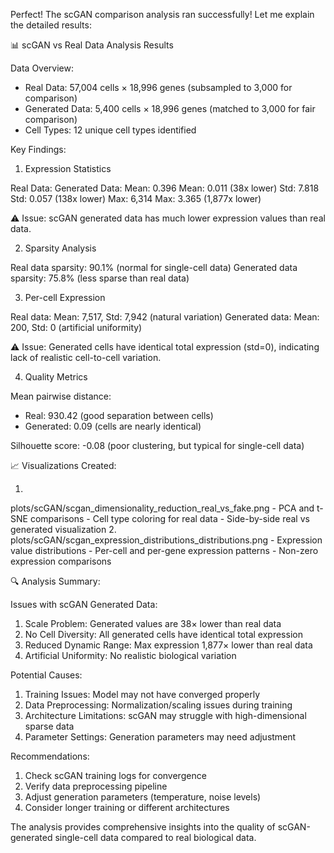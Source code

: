 Perfect! The scGAN comparison analysis ran successfully! Let
  me explain the detailed results:

  📊 scGAN vs Real Data Analysis Results

  Data Overview:

  - Real Data: 57,004 cells × 18,996 genes (subsampled to 3,000
   for comparison)
  - Generated Data: 5,400 cells × 18,996 genes (matched to
  3,000 for fair comparison)
  - Cell Types: 12 unique cell types identified

  Key Findings:

  1. Expression Statistics

  Real Data:          Generated Data:
  Mean: 0.396         Mean: 0.011  (38x lower)
  Std:  7.818         Std:  0.057  (138x lower)
  Max:  6,314         Max:  3.365  (1,877x lower)

  ⚠️ Issue: scGAN generated data has much lower expression 
  values than real data.

  2. Sparsity Analysis

  Real data sparsity:      90.1% (normal for single-cell data)
  Generated data sparsity: 75.8% (less sparse than real data)

  3. Per-cell Expression

  Real data:      Mean: 7,517, Std: 7,942 (natural variation)
  Generated data: Mean: 200,   Std: 0     (artificial
  uniformity)

  ⚠️ Issue: Generated cells have identical total expression
  (std=0), indicating lack of realistic cell-to-cell variation.

  4. Quality Metrics

  Mean pairwise distance:
  - Real: 930.42 (good separation between cells)
  - Generated: 0.09 (cells are nearly identical)

  Silhouette score: -0.08 (poor clustering, but typical for
  single-cell data)

  📈 Visualizations Created:

  1.
  plots/scGAN/scgan_dimensionality_reduction_real_vs_fake.png
    - PCA and t-SNE comparisons
    - Cell type coloring for real data
    - Side-by-side real vs generated visualization
  2.
  plots/scGAN/scgan_expression_distributions_distributions.png
    - Expression value distributions
    - Per-cell and per-gene expression patterns
    - Non-zero expression comparisons

  🔍 Analysis Summary:

  Issues with scGAN Generated Data:
  1. Scale Problem: Generated values are 38× lower than real
  data
  2. No Cell Diversity: All generated cells have identical
  total expression
  3. Reduced Dynamic Range: Max expression 1,877× lower than
  real data
  4. Artificial Uniformity: No realistic biological variation

  Potential Causes:
  1. Training Issues: Model may not have converged properly
  2. Data Preprocessing: Normalization/scaling issues during
  training
  3. Architecture Limitations: scGAN may struggle with
  high-dimensional sparse data
  4. Parameter Settings: Generation parameters may need
  adjustment

  Recommendations:
  1. Check scGAN training logs for convergence
  2. Verify data preprocessing pipeline
  3. Adjust generation parameters (temperature, noise levels)
  4. Consider longer training or different architectures

  The analysis provides comprehensive insights into the quality
   of scGAN-generated single-cell data compared to real
  biological data.